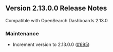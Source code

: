 ## Version 2.13.0.0 Release Notes

Compatible with OpenSearch Dashboards 2.13.0

### Maintenance

* Increment version to 2.13.0.0 ([#695](https://github.com/opensearch-project/anomaly-detection-dashboards-plugin/pull/695))